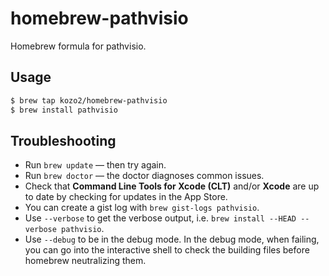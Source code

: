 homebrew-pathvisio
==================

Homebrew formula for pathvisio.

## Usage

```bash
$ brew tap kozo2/homebrew-pathvisio
$ brew install pathvisio
```

## Troubleshooting

* Run `brew update` — then try again.
* Run `brew doctor` — the doctor diagnoses common issues.
* Check that **Command Line Tools for Xcode (CLT)** and/or **Xcode** are up to
  date by checking for updates in the App Store.
* You can create a gist log with `brew gist-logs pathvisio`.
* Use `--verbose` to get the verbose output, i.e. `brew install --HEAD --verbose pathvisio`.
* Use `--debug` to be in the debug mode. In the debug mode, when failing, you
  can go into the interactive shell to check the building files before homebrew
  neutralizing them.
